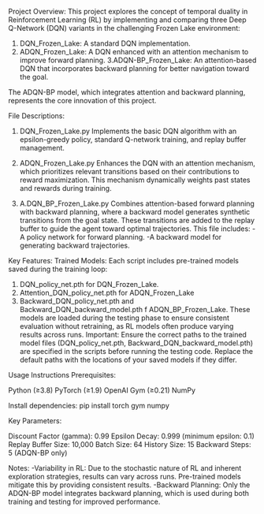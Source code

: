 Project Overview:
This project explores the concept of temporal duality in Reinforcement Learning (RL) by implementing and comparing three Deep Q-Network (DQN) variants in the challenging Frozen Lake environment:
1. DQN_Frozen_Lake: A standard DQN implementation.
2.  ADQN_Frozen_Lake: A DQN enhanced with an attention mechanism to improve forward planning.
3.ADQN-BP_Frozen_Lake: An attention-based DQN that incorporates backward planning for better navigation toward the goal.

The ADQN-BP model, which integrates attention and backward planning, represents the core innovation of this project.

File Descriptions:

1. DQN_Frozen_Lake.py
Implements the basic DQN algorithm with an epsilon-greedy policy, standard Q-network training, and replay buffer management.

2. ADQN_Frozen_Lake.py
Enhances the DQN with an attention mechanism, which prioritizes relevant transitions based on their contributions to reward maximization. This mechanism dynamically weights past states and rewards during training.

3. A.DQN_BP_Frozen_Lake.py
Combines attention-based forward planning with backward planning, where a backward model generates synthetic transitions from the goal state. These transitions are added to the replay buffer to guide the agent toward optimal trajectories. This file includes:
-A policy network for forward planning.
-A backward model for generating backward trajectories.

Key Features:
Trained Models: Each script includes pre-trained models saved during the training loop:

1. DQN_policy_net.pth  for DQN_Frozen_Lake.
2. Attention_DQN_policy_net.pth for ADQN_Frozen_Lake
3. Backward_DQN_policy_net.pth and Backward_DQN_backward_model.pth  f ADQN_BP_Frozen_Lake. 
These models are loaded during the testing phase to ensure consistent evaluation without retraining, as RL models often produce varying results across runs.
Important: Ensure the correct paths to the trained model files (DQN_policy_net.pth, Backward_DQN_backward_model.pth) are specified in the scripts before running the testing code. Replace the default paths with the locations of your saved models if they differ.

Usage Instructions
Prerequisites:

Python (≥3.8)
PyTorch (≥1.9)
OpenAI Gym (≥0.21)
NumPy

Install dependencies:
pip install torch gym numpy

Key Parameters:

Discount Factor (gamma): 0.99
Epsilon Decay: 0.999 (minimum epsilon: 0.1)
Replay Buffer Size: 10,000
Batch Size: 64
History Size: 15
Backward Steps: 5 (ADQN-BP only)

Notes:
-Variability in RL: Due to the stochastic nature of RL and inherent exploration strategies, results can vary across runs. Pre-trained models mitigate this by providing consistent results.
-Backward Planning: Only the ADQN-BP model integrates backward planning, which is used during both training and testing for improved performance.